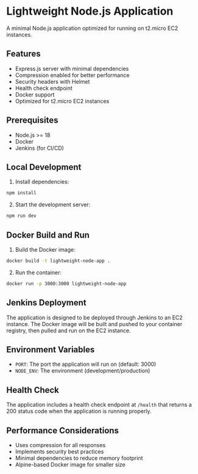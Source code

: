 # Lightweight Node.js Application

A minimal Node.js application optimized for running on t2.micro EC2 instances.

## Features

- Express.js server with minimal dependencies
- Compression enabled for better performance
- Security headers with Helmet
- Health check endpoint
- Docker support
- Optimized for t2.micro EC2 instances

## Prerequisites

- Node.js >= 18
- Docker
- Jenkins (for CI/CD)

## Local Development

1. Install dependencies:
```bash
npm install
```

2. Start the development server:
```bash
npm run dev
```

## Docker Build and Run

1. Build the Docker image:
```bash
docker build -t lightweight-node-app .
```

2. Run the container:
```bash
docker run -p 3000:3000 lightweight-node-app
```

## Jenkins Deployment

The application is designed to be deployed through Jenkins to an EC2 instance. The Docker image will be built and pushed to your container registry, then pulled and run on the EC2 instance.

## Environment Variables

- `PORT`: The port the application will run on (default: 3000)
- `NODE_ENV`: The environment (development/production)

## Health Check

The application includes a health check endpoint at `/health` that returns a 200 status code when the application is running properly.

## Performance Considerations

- Uses compression for all responses
- Implements security best practices
- Minimal dependencies to reduce memory footprint
- Alpine-based Docker image for smaller size 